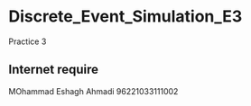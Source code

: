 # Discrete_Event_Simulation_E3
Practice 3


## Internet require


MOhammad Eshagh Ahmadi
96221033111002
